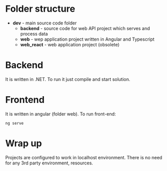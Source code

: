 # Folder structure

* __dev__ - main source code folder
    * __backend__ - source code for web API project which serves and process data 
    * __web__ - wep application project written in Angular and Typescript
    * __web_react__ - web application project (obsolete)


# Backend
It is written in .NET. To run it just compile and start solution.


# Frontend
It is written in angular (folder web). To run front-end:

```ng serve```


# Wrap up
Projects are configured to work in localhost environment. There is no need for any 3rd party environment, resources.